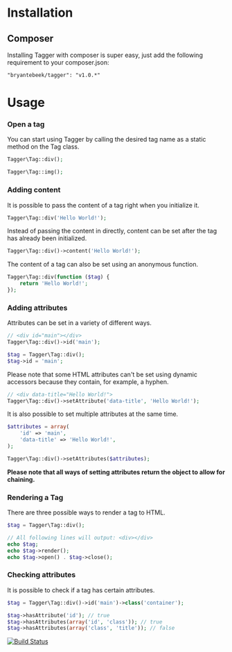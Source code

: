 # Installation

## Composer

Installing Tagger with composer is super easy, just add the following requirement to your composer.json:

```
"bryantebeek/tagger": "v1.0.*"
```

# Usage

### Open a tag
You can start using Tagger by calling the desired tag name as a static method on the Tag class.
```php
Tagger\Tag::div();

Tagger\Tag::img();
```

### Adding content
It is possible to pass the content of a tag right when you initialize it.
```php
Tagger\Tag::div('Hello World!');
```

Instead of passing the content in directly, content can be set after the tag has already been initialized.
```php
Tagger\Tag::div()->content('Hello World!');
```

The content of a tag can also be set using an anonymous function.
```php
Tagger\Tag::div(function ($tag) {
    return 'Hello World!';
});
```

### Adding attributes
Attributes can be set in a variety of different ways.


```php
// <div id="main"></div>
Tagger\Tag::div()->id('main');

$tag = Tagger\Tag::div();
$tag->id = 'main';
```

Please note that some HTML attributes can't be set using dynamic accessors because they contain, for example, a hyphen.

```php
// <div data-title="Hello World!">
Tagger\Tag::div()->setAttribute('data-title', 'Hello World!');
```

It is also possible to set multiple attributes at the same time.

```php
$attributes = array(
	'id' => 'main',
	'data-title' => 'Hello World!',
);

Tagger\Tag::div()->setAttributes($attributes);
```

__Please note that all ways of setting attributes return the object to allow for chaining.__

### Rendering a Tag
There are three possible ways to render a tag to HTML.

```php
$tag = Tagger\Tag::div();

// All following lines will output: <div></div>
echo $tag;
echo $tag->render();
echo $tag->open() . $tag->close();

```

### Checking attributes
It is possible to check if a tag has certain attributes.

```php
$tag = Tagger\Tag::div()->id('main')->class('container');

$tag->hasAttribute('id'); // true
$tag->hasAttributes(array('id', 'class')); // true
$tag->hasAttributes(array('class', 'title')); // false
```

[![Build Status](https://secure.travis-ci.org/bryantebeek/tagger.png)](http://travis-ci.org/bryantebeek/tagger)
